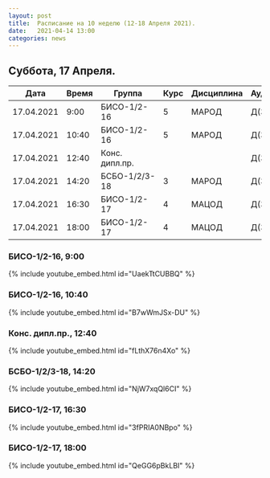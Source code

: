 ```yaml
---
layout: post
title:  Расписание на 10 неделю (12-18 Апреля 2021).
date:   2021-04-14 13:00
categories: news
---
```


## Суббота, 17 Апреля.

| Дата          | Время   | Группа        | Курс | Дисциплина  | Аудитория |
| ------------- | ------- | ------------- | ---- | ----------- | --------- |
|17.04.2021     | 9:00    |БИСО-1/2-16    |5     |МАРОД        |Д(334)     |
|17.04.2021     |10:40    |БИСО-1/2-16    |5     |МАРОД        |Д(334)     |
|17.04.2021     |12:40    |Конс. дипл.пр. |      |             |Д(334)     |
|17.04.2021     |14:20    |БСБО-1/2/3-18  |3     |МАРОД        |Д(334)     |
|17.04.2021     |16:30    |БИСО-1/2-17    |4     |МАЦОД        |Д(334)     |
|17.04.2021     |18:00    |БИСО-1/2-17    |4     |МАЦОД        |Д(334)     |

### БИСО-1/2-16,  9:00
{% include youtube_embed.html id="UaekTtCUBBQ" %}

### БИСО-1/2-16,  10:40
{% include youtube_embed.html id="B7wWmJSx-DU" %}

### Конс. дипл.пр.,  12:40
{% include youtube_embed.html id="fLthX76n4Xo" %}

### БСБО-1/2/3-18,  14:20
{% include youtube_embed.html id="NjW7xqQl6CI" %}

### БИСО-1/2-17,  16:30
{% include youtube_embed.html id="3fPRIA0NBpo" %}

### БИСО-1/2-17,  18:00
{% include youtube_embed.html id="QeGG6pBkLBI" %}

